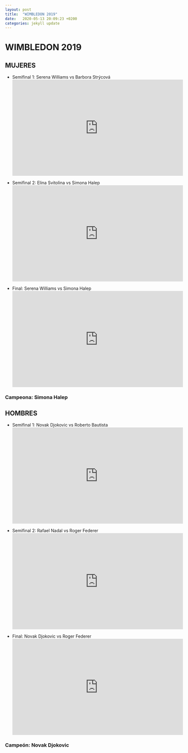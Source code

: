 ```yaml
---
layout: post
title:  "WIMBLEDON 2019"
date:   2020-05-13 20:09:23 +0200
categories: jekyll update
---
```


# WIMBLEDON 2019

## MUJERES
* Semifinal 1: Serena Williams vs Barbora Strýcová <iframe width="560" height="315" src="https://www.youtube.com/embed/4sM6uZKONFY" frameborder="0" allow="accelerometer; autoplay; encrypted-media; gyroscope; picture-in-picture" allowfullscreen></iframe>

* Semifinal 2: Elina Svitolina vs Simona Halep <iframe width="560" height="315" src="https://www.youtube.com/embed/W0zwFgpJFo4" frameborder="0" allow="accelerometer; autoplay; encrypted-media; gyroscope; picture-in-picture" allowfullscreen></iframe>

* Final: Serena Williams vs Simona Halep <iframe width="560" height="315" src="https://www.youtube.com/embed/VRzVd1OZoaQ" frameborder="0" allow="accelerometer; autoplay; encrypted-media; gyroscope; picture-in-picture" allowfullscreen></iframe>

### Campeona: Simona Halep

## HOMBRES
* Semifinal 1:  Novak Djokovic vs Roberto Bautista <iframe width="560" height="315" src="https://www.youtube.com/embed/yYYbfyer6BY" frameborder="0" allow="accelerometer; autoplay; encrypted-media; gyroscope; picture-in-picture" allowfullscreen></iframe>

* Semifinal 2: Rafael Nadal vs Roger Federer <iframe width="560" height="315" src="https://www.youtube.com/embed/J8__TwOgTY0" frameborder="0" allow="accelerometer; autoplay; encrypted-media; gyroscope; picture-in-picture" allowfullscreen></iframe>

* Final: Novak Djokovic vs Roger Federer  <iframe width="560" height="315" src="https://www.youtube.com/embed/mnLdAeSXZv0" frameborder="0" allow="accelerometer; autoplay; encrypted-media; gyroscope; picture-in-picture" allowfullscreen></iframe>

### Campeón: Novak Djokovic
